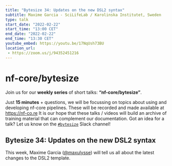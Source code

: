 ```yaml
---
title: "Bytesize 34: Updates on the new DSL2 syntax"
subtitle: Maxime Garcia - SciLifeLab / Karolinska Institutet, Sweden
type: talk
start_date: "2022-02-22"
start_time: "13:00 CET"
end_date: "2022-02-22"
end_time: "13:30 CET"
youtube_embed: https://youtu.be/17NqUsh73BU
location_url:
 - https://zoom.us/j/94352451216
---
```


# nf-core/bytesize

Join us for our **weekly series** of short talks: **“nf-core/bytesize”**.

Just **15 minutes** + questions, we will be focussing on topics about using and developing nf-core pipelines.
These will be recorded and made available at <https://nf-co.re>
It is our hope that these talks / videos will build an archive of training material that can complement our documentation. Got an idea for a talk? Let us know on the [`#bytesize`](https://nfcore.slack.com/channels/bytesize) Slack channel!

## Bytesize 34: Updates on the new DSL2 syntax

This week, Maxime Garcia ([@maxulysse](https://github.com/maxulysse)) will tell us all about the latest changes to the DSL2 template.
